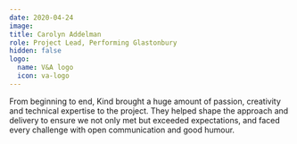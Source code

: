 ```yaml
---
date: 2020-04-24
image: 
title: Carolyn Addelman
role: Project Lead, Performing Glastonbury
hidden: false
logo:
  name: V&A logo
  icon: va-logo
---
```


From beginning to end, Kind brought a huge amount of passion, creativity and technical expertise to the project. They helped shape the approach and delivery to ensure we not only met but exceeded expectations, and faced every challenge with open communication and good humour.
